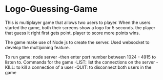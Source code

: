 # Logo-Guessing-Game

This is multiplayer game that allows two users to player.
When the users started the game, both their screens show a logo for 5 seconds.
the player that guess it right first gets point. player to score more points wins.

The game make use of Node js to create the server.
Used websocket to develop the multijoining feature.

To run game:
    node server
    -then enter port number between 1024 - 4915 to listen to.
    Commands for the game
        -LIST: list the connections on the server
        -KILL: to kill a connection of a user
        -QUIT: to disconnect both users in the game
